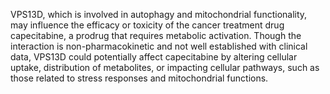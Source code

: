 VPS13D, which is involved in autophagy and mitochondrial functionality, may influence the efficacy or toxicity of the cancer treatment drug capecitabine, a prodrug that requires metabolic activation. Though the interaction is non-pharmacokinetic and not well established with clinical data, VPS13D could potentially affect capecitabine by altering cellular uptake, distribution of metabolites, or impacting cellular pathways, such as those related to stress responses and mitochondrial functions.